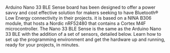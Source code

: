 Arduino Nano 33 BLE Sense board has been designed to offer a power savvy and cost effective solution for makers seeking to have Bluetooth® Low Energy connectivity in their projects. it is based on a NINA B306 module, that hosts a Nordic nRF52480 that contains a Cortex M4F microcontroller. The Nano 33 BLE Sense is the same as the Arduino Nano 33 BLE with the addition of a set of sensors, detailed below. Learn how to set up the programming environment and get the hardware up and running, ready for your projects, in minutes.